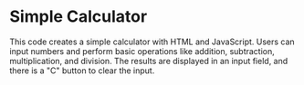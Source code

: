# Simple Calculator
This code creates a simple calculator with HTML and JavaScript. Users can input numbers and perform basic operations like addition, subtraction, multiplication, and division. The results are displayed in an input field, and there is a "C" button to clear the input.


